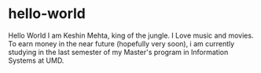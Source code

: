 # hello-world
Hello World
I am Keshin Mehta, king of the jungle. I Love music and movies. To earn money in the near future (hopefully very soon), i am currently studying in the last semester of my Master's program in Information Systems at UMD.
